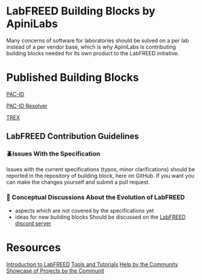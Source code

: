 # LabFREED Building Blocks by ApiniLabs
Many concerns of software for laboratories should be solved on a per lab instead of a per vendor base, which is why ApiniLabs is contributing building blocks needed for its own product to the LabFREED initiative.

# Published Building Blocks

[PAC-ID](https://github.com/ApiniLabs/PAC-ID)

[PAC-ID Resolver](https://github.com/ApiniLabs/PAC-ID-Resolver)

[TREX](https://github.com/ApiniLabs/T-REX)


## LabFREED Contribution Guidelines

### 🪲Issues With the Specification
Issues with the current specifications (typos, minor clarifications) should be reported in the repository of building block, here on GitHub.
If you want you can make the changes yourself and submit a pull request.

### 🔭 Conceptual Discussions About the Evolution of LabFREED
- aspects which are not covered by the specifications yet
- ideas for new building blocks
Should be discussed on the [LabFREED discord server](https://discord.com/channels/1310610381986861106/1397855572124110848)


# Resources
[Introduction to LabFREED](https://labfreed.org/)
[Tools and Tutorials](https://labfreed.org/resources/)
[Help by the Community](https://discord.com/channels/1310610381986861106/1369542804228935731)
[Showcase of Projects by the Communit](https://discord.com/channels/1310610381986861106/1399270960569253920)




<!--
[PAC-CAT](https://github.com/ApiniLabs/PAC-CAT)
[Attributes](https://github.com/ApiniLabs/PAC-Attributes)
-->
